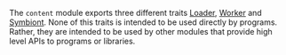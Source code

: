 <!-- This Source Code Form is subject to the terms of the Mozilla Public
   - License, v. 2.0. If a copy of the MPL was not distributed with this
   - file, You can obtain one at http://mozilla.org/MPL/2.0/. -->

<!-- contributed by Irakli Gozalishvili [gozala@mozilla.com] -->

The `content` module exports three different traits [Loader][], [Worker][] and
[Symbiont][]. None of this traits is intended to be used directly by programs.
Rather, they are intended to be used by other modules that provide high
level APIs to programs or libraries.

[Loader]:packages/api-utils/docs/content/loader.html
[Worker]:packages/api-utils/docs/content/worker.html
[Symbiont]:packages/api-utils/docs/content/symbiont.html

